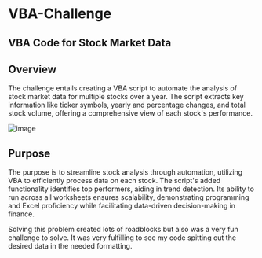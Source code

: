 # VBA-Challenge
## VBA Code for Stock Market Data

## Overview
The challenge entails creating a VBA script to automate the analysis of stock market data for multiple stocks over a year. The script extracts key information like ticker symbols, yearly and percentage changes, and total stock volume, offering a comprehensive view of each stock's performance.

![image](https://github.com/Mitajoshi/VBA-Challenge/assets/142932546/aa72d4bd-cfa1-4798-b665-6be4a3a73ef1)


## Purpose
The purpose is to streamline stock analysis through automation, utilizing VBA to efficiently process data on each stock. The script's added functionality identifies top performers, aiding in trend detection. Its ability to run across all worksheets ensures scalability, demonstrating programming and Excel proficiency while facilitating data-driven decision-making in finance.


Solving this problem created lots of roadblocks but also was a very fun challenge to solve. It was very fulfilling to see my code spitting out the desired data in the needed formatting.


